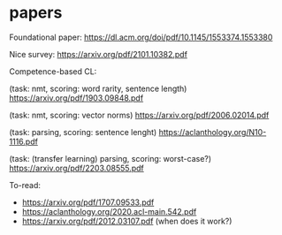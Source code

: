 # papers

Foundational paper:
https://dl.acm.org/doi/pdf/10.1145/1553374.1553380

Nice survey:
https://arxiv.org/pdf/2101.10382.pdf

Competence-based CL:

(task: nmt, scoring: word rarity, sentence length)
https://arxiv.org/pdf/1903.09848.pdf

(task: nmt, scoring: vector norms)
https://arxiv.org/pdf/2006.02014.pdf

(task: parsing, scoring: sentence lenght)
https://aclanthology.org/N10-1116.pdf

(task: (transfer learning) parsing, scoring: worst-case?)
https://arxiv.org/pdf/2203.08555.pdf



To-read:
* https://arxiv.org/pdf/1707.09533.pdf
* https://aclanthology.org/2020.acl-main.542.pdf 
* https://arxiv.org/pdf/2012.03107.pdf (when does it work?)
